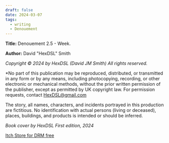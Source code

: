 ```yaml
---
draft: false
date: 2024-03-07
tags:
  - writing
  - Denouement
---
```


**Title:** Denouement 2.5 - Week.

**Author:** David "HexDSL" Smith

_Copyright © 2024 by HexDSL (David JM Smith)_
_All rights reserved._

*No part of this publication may be reproduced, distributed, or transmitted in any form or by any means, including photocopying, recording, or other electronic or mechanical methods, without the prior written permission of the publisher, except as permitted by UK copyright law. For permission requests, contact <HexDSL@gmail.com>

The story, all names, characters, and incidents portrayed in this production are fictitious. No identification with actual persons (living or deceased), places, buildings, and products is intended or should be inferred.

_Book cover by HexDSL_
_First edition, 2024_

[Itch Store for DRM free](https://hexdsl.itch.io/)
